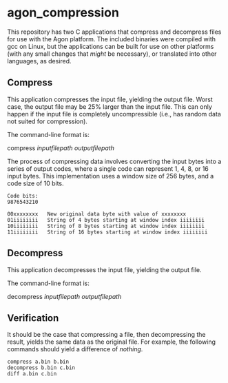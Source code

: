 # agon_compression
This repository has two C applications that compress and decompress files for use with the Agon platform.
The included binaries were compiled with gcc on Linux, but the applications can be built for use on
other platforms (with any small changes that _might_ be necessary), or translated into other languages,
as desired.

## Compress
This application compresses the input file, yielding the output file. Worst case, the output file
may be 25% larger than the input file. This can only happen if the input file is completely
uncompressible (i.e., has random data not suited for compression).

The command-line format is:

compress <i>inputfilepath outputfilepath</i>

The process of compressing data involves converting the input bytes into
a series of output codes, where a single code can represent 1, 4, 8, or 16
input bytes.
This implementation uses a window size of 256 bytes, and a code size of 10 bits.

```
Code bits:
9876543210

00xxxxxxxx   New original data byte with value of xxxxxxxx
01iiiiiiii   String of 4 bytes starting at window index iiiiiiii
10iiiiiiii   String of 8 bytes starting at window index iiiiiiii
11iiiiiiii   String of 16 bytes starting at window index iiiiiiii
```

## Decompress
This application decompresses the input file, yielding the output file.

The command-line format is:

decompress <i>inputfilepath outputfilepath</i>

## Verification
It should be the case that compressing a file, then decompressing the
result, yields the same data as the original file. For example, the
following commands should yield a difference of <i>nothing</i>.

```
compress a.bin b.bin
decompress b.bin c.bin
diff a.bin c.bin
```
